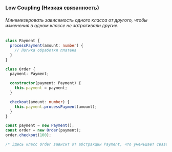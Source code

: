 ### Low Coupling (Низкая связанность)

###### Минимизировать зависимость одного класса от другого, чтобы изменения в одном классе не затрагивали другие.

```ts
class Payment {
  processPayment(amount: number) {
    // Логика обработки платежа
  }
}

class Order {
  payment: Payment;

  constructor(payment: Payment) {
    this.payment = payment;
  }

  checkout(amount: number) {
    this.payment.processPayment(amount);
  }
}

const payment = new Payment();
const order = new Order(payment);
order.checkout(100);

/* Здесь класс Order зависит от абстракции Payment, что уменьшает связанность. */
```
